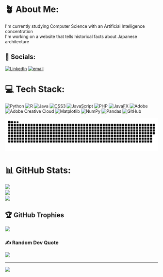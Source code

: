 # 🪴 About Me:
I'm currently studying Computer Science with an Artificial Intelligence concentration <br>I'm working on a website that tells historical facts about Japanese architecture<br> 


## 🎍 Socials:
[![LinkedIn](https://img.shields.io/badge/LinkedIn-%230077B5.svg?logo=linkedin&logoColor=white)](https://linkedin.com/in/omari-harvey-791467252) [![email](https://img.shields.io/badge/Email-D14836?logo=gmail&logoColor=white)](mailto:omari.harvey12@gmail.com) 

# 💻 Tech Stack:
![Python](https://img.shields.io/badge/python-3670A0?style=for-the-badge&logo=python&logoColor=ffdd54) ![R](https://img.shields.io/badge/r-%23276DC3.svg?style=for-the-badge&logo=r&logoColor=white) ![Java](https://img.shields.io/badge/java-%23ED8B00.svg?style=for-the-badge&logo=openjdk&logoColor=white) ![CSS3](https://img.shields.io/badge/css3-%231572B6.svg?style=for-the-badge&logo=css3&logoColor=white) ![JavaScript](https://img.shields.io/badge/javascript-%23323330.svg?style=for-the-badge&logo=javascript&logoColor=%23F7DF1E) ![PHP](https://img.shields.io/badge/php-%23777BB4.svg?style=for-the-badge&logo=php&logoColor=white) ![JavaFX](https://img.shields.io/badge/javafx-%23FF0000.svg?style=for-the-badge&logo=javafx&logoColor=white) ![Adobe](https://img.shields.io/badge/adobe-%23FF0000.svg?style=for-the-badge&logo=adobe&logoColor=white) ![Adobe Creative Cloud](https://img.shields.io/badge/Adobe%20Creative%20Cloud-DA1F26.svg?style=for-the-badge&logo=Adobe%20Creative%20Cloud&logoColor=white) ![Matplotlib](https://img.shields.io/badge/Matplotlib-%23ffffff.svg?style=for-the-badge&logo=Matplotlib&logoColor=black) ![NumPy](https://img.shields.io/badge/numpy-%23013243.svg?style=for-the-badge&logo=numpy&logoColor=white) ![Pandas](https://img.shields.io/badge/pandas-%23150458.svg?style=for-the-badge&logo=pandas&logoColor=white) ![GitHub](https://img.shields.io/badge/github-%23121011.svg?style=for-the-badge&logo=github&logoColor=white)

<picture>
  <source media="(prefers-color-scheme: dark)" srcset="https://raw.githubusercontent.com/OHarvey13/OHarvey13/output/github-snake-dark.svg" />
  <source media="(prefers-color-scheme: light)" srcset="https://raw.githubusercontent.com/OHarvey13/OHarvey13/output/github-snake.svg" />
  <img alt="github-snake" src="https://raw.githubusercontent.com/OHarvey13/OHarvey13/output/github-snake.svg" />
</picture>

# 📊 GitHub Stats:
![](https://github-readme-stats.vercel.app/api?username=OHarvey13&theme=dark&hide_border=false&include_all_commits=false&count_private=false)<br/>
![](https://nirzak-streak-stats.vercel.app/?user=OHarvey13&theme=dark&hide_border=false)<br/>
![](https://github-readme-stats.vercel.app/api/top-langs/?username=OHarvey13&theme=dark&hide_border=false&include_all_commits=false&count_private=false&layout=compact)

## 🏆 GitHub Trophies
![](https://github-profile-trophy.vercel.app/?username=OHarvey13&theme=tokyonight&no-frame=false&no-bg=true&margin-w=4)

### ✍️ Random Dev Quote
![](https://quotes-github-readme.vercel.app/api?type=horizontal&theme=radical)

---
[![](https://visitcount.itsvg.in/api?id=OHarvey13&icon=0&color=8)](https://visitcount.itsvg.in)

<!-- Proudly created with GPRM ( https://gprm.itsvg.in ) -->

